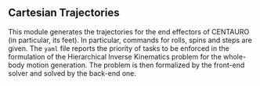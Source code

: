 ## Cartesian Trajectories
This module generates the trajectories for the end effectors of CENTAURO (in particular, its feet). In particular, commands for rolls, spins and steps are given. The `yaml` file reports the priority of tasks to be enforced in the formulation of the Hierarchical Inverse Kinematics problem for the whole-body motion generation. The problem is then formalized by the front-end solver and solved by the back-end one.
